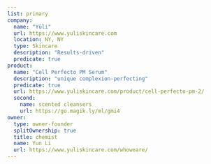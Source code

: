 ```yaml
---
list: primary
company:
  name: "Yüli"
  url: https://www.yuliskincare.com
  location: NY, NY
  type: Skincare
  description: "Results-driven"
  predicate: true
product:
  name: "Cell Perfecto PM Serum"
  description: "unique complexion-perfecting"
  predicate: true
  url: https://www.yuliskincare.com/product/cell-perfecto-pm-2/
  second:
    name: scented cleansers
    url: https://go.magik.ly/ml/gmi4
owner:
  type: owner-founder
  splitOwnership: true
  title: chemist
  name: Yun Li
  url: https://www.yuliskincare.com/whoweare/
---
```

